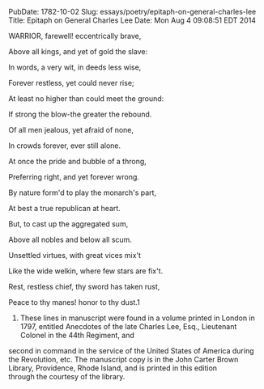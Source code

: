 PubDate: 1782-10-02
Slug: essays/poetry/epitaph-on-general-charles-lee
Title: Epitaph on General Charles Lee
Date: Mon Aug  4 09:08:51 EDT 2014

   WARRIOR, farewell! eccentrically brave,                              
                                                                        
   Above all kings, and yet of gold the slave:                          
                                                                        
   In words, a very wit, in deeds less wise,                            
                                                                        
   Forever restless, yet could never rise;                              
                                                                        
   At least no higher than could meet the ground:                       
                                                                        
   If strong the blow-the greater the rebound.                          
                                                                        
   Of all men jealous, yet afraid of none,                              
                                                                        
   In crowds forever, ever still alone.                                 
                                                                        
   At once the pride and bubble of a throng,                            
                                                                        
                                                                        
                                                                        
   Preferring right, and yet forever wrong.                             
                                                                        
   By nature form'd to play the monarch's part,                         
                                                                        
   At best a true republican at heart.                                  
                                                                        
   But, to cast up the aggregated sum,                                  
                                                                        
   Above all nobles and below all scum.                                 
                                                                        
   Unsettled virtues, with great vices mix't                            
                                                                        
   Like the wide welkin, where few stars are fix't.                     
                                                                        
   Rest, restless chief, thy sword has taken rust,                      
                                                                        
   Peace to thy manes! honor to thy dust.1                              
                                                                        
                                                                        
                                                                        
                                                                        
                                                                        
   1. These lines in manuscript were found in a volume printed in London in 
   1797, entitled Anecdotes of the late Charles Lee, Esq., Lieutenant   
   Colonel in the 44th Regiment, and                                    
                                                                        
   second in command in the service of the United States of America during  
   the Revolution, etc. The manuscript copy is in the John Carter Brown 
   Library, Providence, Rhode Island, and is printed in this edition    
   through the courtesy of the library.                                 
                                                                          


